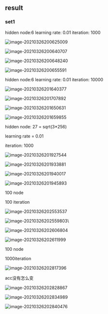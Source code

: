 ## result
### set1
hidden node:6
learning rate: 0.01
iteration: 1000

![image-20210326200625009](C:\Users\adaqu\AppData\Roaming\Typora\typora-user-images\image-20210326200625009.png)

![image-20210326200640707](C:\Users\adaqu\AppData\Roaming\Typora\typora-user-images\image-20210326200640707.png)

![image-20210326200648240](C:\Users\adaqu\AppData\Roaming\Typora\typora-user-images\image-20210326200648240.png)

![image-20210326200655591](C:\Users\adaqu\AppData\Roaming\Typora\typora-user-images\image-20210326200655591.png)

hidden node:6
learning rate: 0.01
iteration: 10000

![image-20210326201640377](C:\Users\adaqu\AppData\Roaming\Typora\typora-user-images\image-20210326201640377.png)

![image-20210326201707892](C:\Users\adaqu\AppData\Roaming\Typora\typora-user-images\image-20210326201707892.png)

![image-20210326201650631](C:\Users\adaqu\AppData\Roaming\Typora\typora-user-images\image-20210326201650631.png)

![image-20210326201659855](C:\Users\adaqu\AppData\Roaming\Typora\typora-user-images\image-20210326201659855.png)



hidden node: 27 = sqrt(3*256)

learning rate = 0.01

iteration: 1000

![image-20210326201927544](C:\Users\adaqu\AppData\Roaming\Typora\typora-user-images\image-20210326201927544.png)

![image-20210326201933881](C:\Users\adaqu\AppData\Roaming\Typora\typora-user-images\image-20210326201933881.png)

![image-20210326201940017](C:\Users\adaqu\AppData\Roaming\Typora\typora-user-images\image-20210326201940017.png)

![image-20210326201945893](C:\Users\adaqu\AppData\Roaming\Typora\typora-user-images\image-20210326201945893.png)



100 node

100 iteration

![image-20210326202553537](C:\Users\adaqu\AppData\Roaming\Typora\typora-user-images\image-20210326202553537.png)

![image-20210326202559803](C:\Users\adaqu\AppData\Roaming\Typora\typora-user-images\image-20210326202559803.png)\

![image-20210326202606804](C:\Users\adaqu\AppData\Roaming\Typora\typora-user-images\image-20210326202606804.png)

![image-20210326202611999](C:\Users\adaqu\AppData\Roaming\Typora\typora-user-images\image-20210326202611999.png)



100 node

1000iteration

![image-20210326202817396](C:\Users\adaqu\AppData\Roaming\Typora\typora-user-images\image-20210326202817396.png)

acc没有怎么变

![image-20210326202828867](C:\Users\adaqu\AppData\Roaming\Typora\typora-user-images\image-20210326202828867.png)

![image-20210326202834989](C:\Users\adaqu\AppData\Roaming\Typora\typora-user-images\image-20210326202834989.png)

![image-20210326202840476](C:\Users\adaqu\AppData\Roaming\Typora\typora-user-images\image-20210326202840476.png)